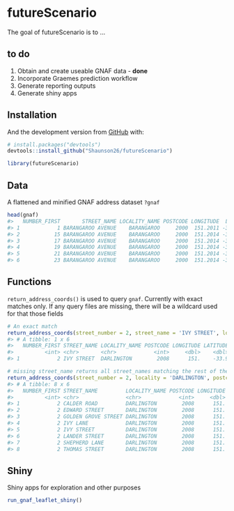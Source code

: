 
<!-- README.md is generated from README.Rmd. Please edit that file -->

# futureScenario

<!-- badges: start -->
<!-- badges: end -->

The goal of futureScenario is to …

## to do

1.  Obtain and create useable GNAF data - **done**
2.  Incorporate Graemes prediction workflow  
3.  Generate reporting outputs  
4.  Generate shiny apps

## Installation

<!--
You can install the released version of futureScenario from [CRAN](https://CRAN.R-project.org) with:

``` r
install.packages("futureScenario")
```
-->

And the development version from [GitHub](https://github.com/) with:

``` r
# install.packages("devtools")
devtools::install_github("Shaunson26/futureScenario")
```

``` r
library(futureScenario)
```

## Data

A flattened and minified GNAF address dataset `?gnaf`

``` r
head(gnaf)
#>   NUMBER_FIRST       STREET_NAME LOCALITY_NAME POSTCODE LONGITUDE  LATITUDE
#> 1            1 BARANGAROO AVENUE    BARANGAROO     2000  151.2011 -33.86240
#> 2           15 BARANGAROO AVENUE    BARANGAROO     2000  151.2014 -33.86401
#> 3           17 BARANGAROO AVENUE    BARANGAROO     2000  151.2014 -33.86401
#> 4           19 BARANGAROO AVENUE    BARANGAROO     2000  151.2014 -33.86401
#> 5           21 BARANGAROO AVENUE    BARANGAROO     2000  151.2014 -33.86401
#> 6           23 BARANGAROO AVENUE    BARANGAROO     2000  151.2014 -33.86401
```

## Functions

`return_address_coords()` is used to query `gnaf`. Currently with exact
matches only. If any query files are missing, there will be a wildcard
used for that those fields

``` r
# An exact match
return_address_coords(street_number = 2, street_name = 'IVY STREET', locality = 'DARLINGTON', postcode = '2008')
#> # A tibble: 1 x 6
#>   NUMBER_FIRST STREET_NAME LOCALITY_NAME POSTCODE LONGITUDE LATITUDE
#>          <int> <chr>       <chr>            <int>     <dbl>    <dbl>
#> 1            2 IVY STREET  DARLINGTON        2008      151.    -33.9

# missing street_name returns all street_names matching the rest of the query
return_address_coords(street_number = 2, locality = 'DARLINGTON', postcode = '2008')
#> # A tibble: 8 x 6
#>   NUMBER_FIRST STREET_NAME         LOCALITY_NAME POSTCODE LONGITUDE LATITUDE
#>          <int> <chr>               <chr>            <int>     <dbl>    <dbl>
#> 1            2 CALDER ROAD         DARLINGTON        2008      151.    -33.9
#> 2            2 EDWARD STREET       DARLINGTON        2008      151.    -33.9
#> 3            2 GOLDEN GROVE STREET DARLINGTON        2008      151.    -33.9
#> 4            2 IVY LANE            DARLINGTON        2008      151.    -33.9
#> 5            2 IVY STREET          DARLINGTON        2008      151.    -33.9
#> 6            2 LANDER STREET       DARLINGTON        2008      151.    -33.9
#> 7            2 SHEPHERD LANE       DARLINGTON        2008      151.    -33.9
#> 8            2 THOMAS STREET       DARLINGTON        2008      151.    -33.9
```

## Shiny

Shiny apps for exploration and other purposes

``` r
run_gnaf_leaflet_shiny()
```
